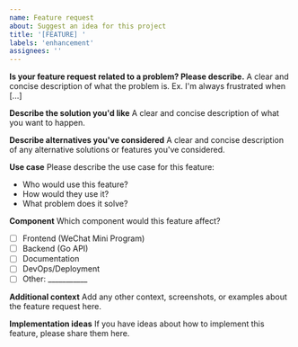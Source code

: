 ```yaml
---
name: Feature request
about: Suggest an idea for this project
title: '[FEATURE] '
labels: 'enhancement'
assignees: ''
---
```


**Is your feature request related to a problem? Please describe.**
A clear and concise description of what the problem is. Ex. I'm always frustrated when [...]

**Describe the solution you'd like**
A clear and concise description of what you want to happen.

**Describe alternatives you've considered**
A clear and concise description of any alternative solutions or features you've considered.

**Use case**
Please describe the use case for this feature:
- Who would use this feature?
- How would they use it?
- What problem does it solve?

**Component**
Which component would this feature affect?
- [ ] Frontend (WeChat Mini Program)
- [ ] Backend (Go API)
- [ ] Documentation
- [ ] DevOps/Deployment
- [ ] Other: ___________

**Additional context**
Add any other context, screenshots, or examples about the feature request here.

**Implementation ideas**
If you have ideas about how to implement this feature, please share them here. 